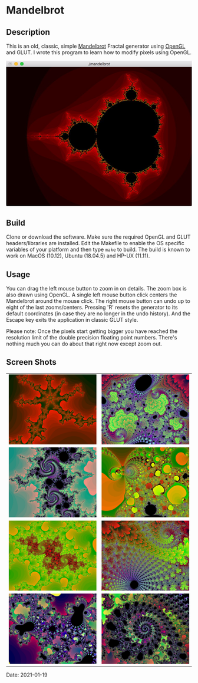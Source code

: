 # Mandelbrot

## Description

This is an old, classic, simple [Mandelbrot](https://en.wikipedia.org/wiki/Mandelbrot_set) Fractal generator using [OpenGL](https://www.opengl.org/) and GLUT. I wrote this program to learn how to modify pixels using OpenGL.

![Mandelbrot](images/Mandelbrot.jpeg)

## Build

Clone or download the software. Make sure the required OpenGL and GLUT headers/libraries are installed. Edit the Makefile to enable the OS specific variables of your platform and then type `make` to build. The build is known to work on MacOS (10.12), Ubuntu (18.04.5) and HP-UX (11.11).

## Usage

You can drag the left mouse button to zoom in on details. The zoom box is also drawn using OpenGL. A single left mouse button click centers the Mandelbrot around the mouse click. The right mouse button can undo  up to eight of the last zooms/centers. Pressing 'R' resets the generator to its default coordinates (in case they are no longer in the undo history). And the Escape key exits the application in classic GLUT style.

Please note: Once the pixels start getting bigger you have reached the resolution limit of the double precision floating point numbers. There's nothing much you can do about that right now except zoom out.

## Screen Shots

<table>
  <tr>
    <td><img src="images/Mandelbrot2.jpeg" width="320" /></td>
    <td><img src="images/Mandelbrot3.jpeg" width="320" /></td>
  </tr> 
  <tr>
    <td><img src="images/Mandelbrot4.jpeg" width="320" /></td>
    <td><img src="images/Mandelbrot5.jpeg" width="320" /></td>
  </tr> 
  <tr>
    <td><img src="images/Mandelbrot6.jpeg" width="320" /></td>
    <td><img src="images/Mandelbrot7.jpeg" width="320" /></td>
  </tr>
  <tr>
    <td><img src="images/Mandelbrot8.jpeg" width="320" /></td>
    <td><img src="images/Mandelbrot9.jpeg" width="320" /></td>
  </tr>
</table>

Date: 2021-01-19

